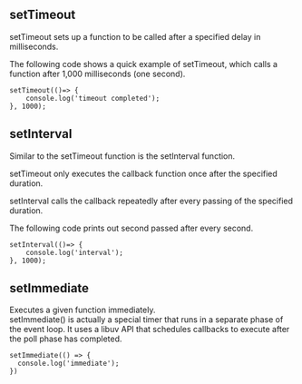 ## setTimeout
setTimeout sets up a function to be called after a specified delay in milliseconds.  

The following code shows a quick example of setTimeout, which calls a function after 1,000 milliseconds (one second).

```
setTimeout(()=> {
    console.log('timeout completed'); 
}, 1000);
```
## setInterval
Similar to the setTimeout function is the setInterval function.

setTimeout only executes the callback function once after the specified duration.

setInterval calls the callback repeatedly after every passing of the specified duration.

The following code prints out second passed after every second.
```
setInterval(()=> { 
    console.log('interval'); 
}, 1000);
```
## setImmediate
Executes a given function immediately.   
setImmediate() is actually a special timer that runs in a separate phase of the event loop. It uses a libuv API that schedules callbacks to execute after the poll phase has completed.
```
setImmediate(() => {
  console.log('immediate'); 
})
```
